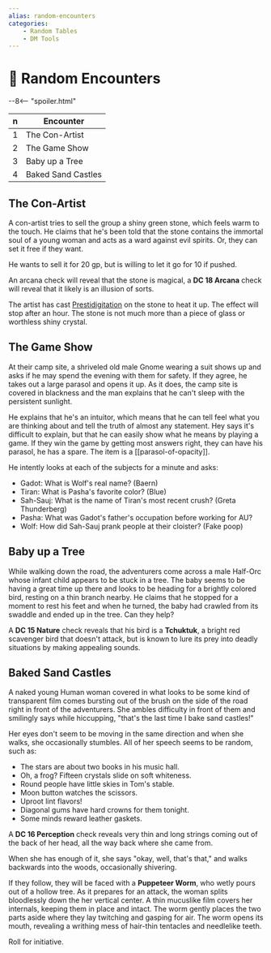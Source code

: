 ```yaml
---
alias: random-encounters
categories:
    - Random Tables
    - DM Tools
---
```

# 🔐 Random Encounters

--8<-- "spoiler.html"

| n | Encounter |
------|-----------
1 | The Con-Artist
2 | The Game Show
3 | Baby up a Tree
4 | Baked Sand Castles

## The Con-Artist

A con-artist tries to sell the group a shiny green stone, which feels warm to the touch. He claims that he's been told that the stone contains the immortal soul of a young woman and acts as a ward against evil spirits. Or, they can set it free if they want.

He wants to sell it for 20 gp, but is willing to let it go for 10 if pushed.

An arcana check will reveal that the stone is magical, a **DC 18 Arcana** check will reveal that it likely is an illusion of sorts.

The artist has cast [Prestidigitation](https://roll20.net/compendium/dnd5e/Prestidigitation) on the stone to heat it up. The effect will stop after an hour. The stone is not much more than a piece of glass or worthless shiny crystal.

## The Game Show

At their camp site, a shriveled old male Gnome wearing a suit shows up and asks if he may spend the evening with them for safety. If they agree, he takes out a large parasol and opens it up. As it does, the camp site is covered in blackness and the man explains that he can't sleep with the persistent sunlight.

He explains that he's an intuitor, which means that he can tell feel what you are thinking about and tell the truth of almost any statement. Hey says it's difficult to explain, but that he can easily show what he means by playing a game. If they win the game by getting most answers right, they can have his parasol, he has a spare. The item is a [[parasol-of-opacity]].

He intently looks at each of the subjects for a minute and asks:

- Gadot: What is Wolf's real name? (Baern)
- Tiran: What is Pasha's favorite color? (Blue)
- Sah-Sauj: What is the name of Tiran's most recent crush? (Greta Thunderberg)
- Pasha: What was Gadot's father's occupation before working for AU?
- Wolf: How did Sah-Sauj prank people at their cloister? (Fake poop)

## Baby up a Tree

While walking down the road, the adventurers come across a male Half-Orc whose infant child appears to be stuck in a tree. The baby seems to be having a great time up there and looks to be heading for a brightly colored bird, resting on a thin branch nearby. He claims that he stopped for a moment to rest his feet and when he turned, the baby had crawled from its swaddle and ended up in the tree. Can they help?

A **DC 15 Nature** check reveals that his bird is a **Tchuktuk**, a bright red scavenger bird that doesn't attack, but is known to lure its prey into deadly situations by making appealing sounds.

## Baked Sand Castles

A naked young Human woman covered in what looks to be some kind of transparent film comes bursting out of the brush on the side of the road right in front of the adventurers. She ambles difficulty in front of them and smilingly says while hiccupping, "that's the last time I bake sand castles!"

Her eyes don't seem to be moving in the same direction and when she walks, she occasionally stumbles. All of her speech seems to be random, such as:

- The stars are about two books in his music hall.
- Oh, a frog? Fifteen crystals slide on soft whiteness.
- Round people have little skies in Tom's stable.
- Moon button watches the scissors.
- Uproot lint flavors!
- Diagonal gums have hard crowns for them tonight.
- Some minds reward leather gaskets.

A **DC 16 Perception** check reveals very thin and long strings coming out of the back of her head, all the way back where she came from.

When she has enough of it, she says "okay, well, that's that," and walks backwards into the woods, occasionally shivering.

If they follow, they will be faced with a **Puppeteer Worm**, who wetly pours out of a hollow tree. As it prepares for an attack, the woman splits bloodlessly down the her vertical center. A thin mucuslike film covers her internals, keeping them in place and intact. The worm gently places the two parts aside where they lay twitching and gasping for air. The worm opens its mouth, revealing a writhing mess of hair-thin tentacles and needlelike teeth.

Roll for initiative.
